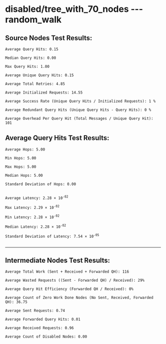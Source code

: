 # disabled/tree_with_70_nodes --- random_walk
## Source Nodes Test Results:
	Average Query Hits: 0.15

	Median Query Hits: 0.00

	Max Query Hits: 1.00

	Average Unique Query Hits: 0.15

	Average Total Retries: 4.85

	Average Initialized Requests: 14.55

	Average Success Rate (Unique Query Hits / Initialized Requests): 1 %

	Average Redundant Query Hits (Unique Query Hits - Query Hits): 0 %

	Average Overhead Per Query Hit (Total Messages / Unique Query Hit): 101



## Average Query Hits Test Results:
<pre><code>Average Hops: 5.00

Min Hops: 5.00

Max Hops: 5.00

Median Hops: 5.00

Standard Deviation of Hops: 0.00


Average Latency: 2.28 × 10<sup>-02</sup>

Max Latency: 2.29 × 10<sup>-02</sup>

Min Latency: 2.28 × 10<sup>-02</sup>

Median Latency: 2.28 × 10<sup>-02</sup>

Standard Deviation of Latency: 7.54 × 10<sup>-05</sup>

</code></pre>

---------------------------------------------
## Intermediate Nodes Test Results:

	Average Total Work (Sent + Received + Forwarded QH): 116

	Average Wasted Requests ((Sent - Forwarded QH) / Received): 29%

	Average Query Hit Efficiency (Forwarded QH / Received): 0%

	Average Count of Zero Work Done Nodes (No Sent, Received, Forwarded QH): 36.75

	Average Sent Requests: 0.74

	Average Forwarded Query Hits: 0.01

	Average Received Requests: 0.96

	Average Count of Disabled Nodes: 0.00

